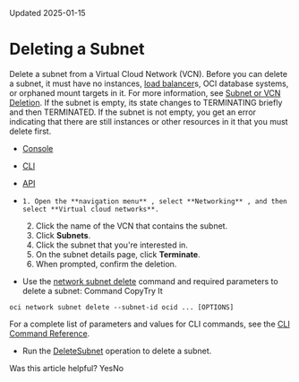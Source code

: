Updated 2025-01-15
# Deleting a Subnet
Delete a subnet from a Virtual Cloud Network (VCN).
Before you can delete a subnet, it must have no instances, [load balancer](https://docs.oracle.com/iaas/Content/Balance/Concepts/balanceoverview.htm)s, OCI database systems, or orphaned mount targets in it. For more information, see [Subnet or VCN Deletion](https://docs.oracle.com/en-us/iaas/Content/Network/Troubleshoot/vcn_troubleshooting.htm#Subnet_or_VCN_Deletion). 
If the subnet is empty, its state changes to TERMINATING briefly and then TERMINATED. If the subnet is not empty, you get an error indicating that there are still instances or other resources in it that you must delete first.
  * [Console](https://docs.oracle.com/en-us/iaas/Content/Network/Tasks/delete_subnet.htm)
  * [CLI](https://docs.oracle.com/en-us/iaas/Content/Network/Tasks/delete_subnet.htm)
  * [API](https://docs.oracle.com/en-us/iaas/Content/Network/Tasks/delete_subnet.htm)


  *     1. Open the **navigation menu** , select **Networking** , and then select **Virtual cloud networks**.
    2. Click the name of the VCN that contains the subnet.
    3. Click **Subnets**.
    4. Click the subnet that you're interested in.
    5. On the subnet details page, click **Terminate**.
    6. When prompted, confirm the deletion. 
  * Use the [network subnet delete](https://docs.oracle.com/iaas/tools/oci-cli/latest/oci_cli_docs/cmdref/network/subnet/delete.html) command and required parameters to delete a subnet:
Command
CopyTry It
```
oci network subnet delete --subnet-id ocid ... [OPTIONS]
```

For a complete list of parameters and values for CLI commands, see the [CLI Command Reference](https://docs.oracle.com/iaas/tools/oci-cli/latest).
  * Run the [DeleteSubnet](https://docs.oracle.com/iaas/api/#/en/iaas/latest/Subnet/DeleteSubnet) operation to delete a subnet.


Was this article helpful?
YesNo

